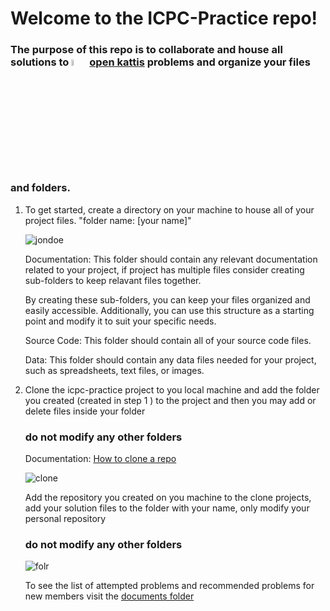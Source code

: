 # Welcome to the ICPC-Practice repo!

### The purpose of this repo is to collaborate and house all solutions to <img src="https://user-images.githubusercontent.com/76856697/232064929-cc86e37f-7a8e-4c9b-ab1a-5f3cad64f734.png" width="5%" height="5%" alt="open kattis logo"> [open kattis](open.kattis.com) problems and organize your files and folders. 

1) To get started, create a directory on your machine to house all of your project files. "folder name: [your name]"
    
    ![jondoe](https://user-images.githubusercontent.com/76856697/232074922-ca36ae5c-1771-4ce0-9b8c-0c34214755ba.png)

    Documentation: This folder should contain any relevant documentation related to your project, if project has multiple files
    consider creating sub-folders to keep relavant files together.

    By creating these sub-folders, you can keep your files organized and easily accessible. Additionally, you can use this
    structure as a starting point and  modify it to suit your specific needs.
    
    Source Code: This folder should contain all of your source code files.

    Data: This folder should contain any data files needed for your project, such as spreadsheets, text files, or images.  

    
 2) Clone the icpc-practice project to you local machine and add the folder you created (created in step 1 )
 to the project and then you may add or delete files inside your folder
 
    ###  do not modify any other folders
 
    Documentation: 
    [How to clone a repo](https://docs.github.com/en/repositories/creating-and-managing-repositories/cloning-a-repository)
    
    ![clone](https://user-images.githubusercontent.com/76856697/232069334-5574d229-5537-4e4b-97cd-d4e9609ce87a.png)
    
    Add the repository you created on you machine to the clone projects, add your solution files to the folder with your name,
    only modify your personal repository
    
    ### do not modify any other folders
    
    ![folr](https://user-images.githubusercontent.com/76856697/232077982-f23ee97e-5ae2-4e6c-afd0-07a3494aa407.png)

 
    To see the list of attempted problems and recommended problems for new members 
    visit the [documents folder](https://github.com/Hpmason/icpc-practice/tree/master/documents)